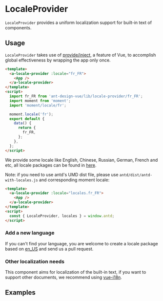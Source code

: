 # LocaleProvider

`LocaleProvider` provides a uniform localization support for built-in text of components.

## Usage

`LocaleProvider` takes use of [provide/inject](https://vuejs.org/v2/api/#provide-inject), a feature of Vue, to accomplish global effectiveness by wrapping the app only once.

```html
<template>
  <a-locale-provider :locale="fr_FR">
    <App />
  </a-locale-provider>
</template>
<script>
  import fr_FR from 'ant-design-vue/lib/locale-provider/fr_FR';
  import moment from 'moment';
  import 'moment/locale/fr';

  moment.locale('fr');
  export default {
    data() {
      return {
        fr_FR,
      };
    },
  };
</script>
```

We provide some locale like English, Chinese, Russian, German, French and etc, all locale packages can be found in [here](https://github.com/vueComponent/ant-design-vue/tree/master/components/locale-provider).

Note: if you need to use antd's UMD dist file, please use `antd/dist/antd-with-locales.js` and corresponding moment locale:

```html
<template>
  <a-locale-provider :locale="locales.fr_FR">
    <App />
  </a-locale-provider>
</template>
<script>
  const { LocaleProvider, locales } = window.antd;
</script>
```

### Add a new language

If you can't find your language, you are welcome to create a locale package based on [en_US](https://github.com/vueComponent/ant-design-vue/blob/master/components/locale-provider/en_US.js) and send us a pull request.

### Other localization needs

This component aims for localization of the built-in text, if you want to support other documents, we recommend using [vue-i18n](https://github.com/kazupon/vue-i18n).

## Examples
